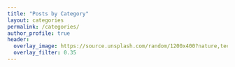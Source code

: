 ```yaml
---
title: "Posts by Category"
layout: categories
permalink: /categories/
author_profile: true
header:
  overlay_image: https://source.unsplash.com/random/1200x400?nature,technology,city
  overlay_filter: 0.35
---
```


